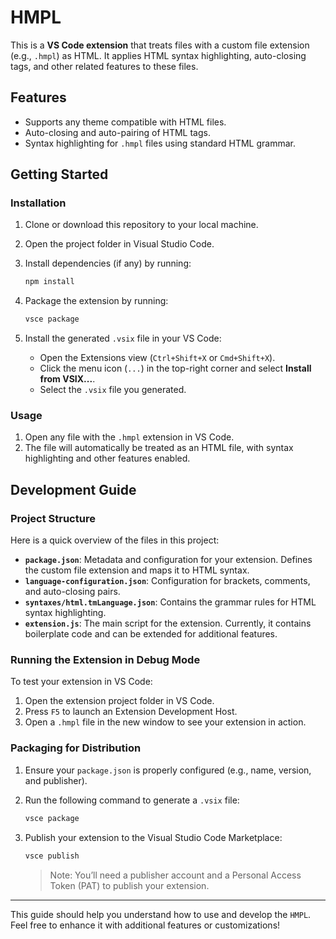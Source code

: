 # HMPL

This is a **VS Code extension** that treats files with a custom file extension (e.g., `.hmpl`) as HTML. It applies HTML syntax highlighting, auto-closing tags, and other related features to these files.

## Features

- Supports any theme compatible with HTML files.
- Auto-closing and auto-pairing of HTML tags.
- Syntax highlighting for `.hmpl` files using standard HTML grammar.

## Getting Started

### Installation

1. Clone or download this repository to your local machine.
2. Open the project folder in Visual Studio Code.
3. Install dependencies (if any) by running:

   ```bash
   npm install
   ```

4. Package the extension by running:

   ```bash
   vsce package
   ```

5. Install the generated `.vsix` file in your VS Code:
   - Open the Extensions view (`Ctrl+Shift+X` or `Cmd+Shift+X`).
   - Click the menu icon (`...`) in the top-right corner and select **Install from VSIX...**.
   - Select the `.vsix` file you generated.

### Usage

1. Open any file with the `.hmpl` extension in VS Code.
2. The file will automatically be treated as an HTML file, with syntax highlighting and other features enabled.

## Development Guide

### Project Structure

Here is a quick overview of the files in this project:

- **`package.json`**: Metadata and configuration for your extension. Defines the custom file extension and maps it to HTML syntax.
- **`language-configuration.json`**: Configuration for brackets, comments, and auto-closing pairs.
- **`syntaxes/html.tmLanguage.json`**: Contains the grammar rules for HTML syntax highlighting.
- **`extension.js`**: The main script for the extension. Currently, it contains boilerplate code and can be extended for additional features.

### Running the Extension in Debug Mode

To test your extension in VS Code:

1. Open the extension project folder in VS Code.
2. Press `F5` to launch an Extension Development Host.
3. Open a `.hmpl` file in the new window to see your extension in action.

### Packaging for Distribution

1. Ensure your `package.json` is properly configured (e.g., name, version, and publisher).
2. Run the following command to generate a `.vsix` file:

   ```bash
   vsce package
   ```

3. Publish your extension to the Visual Studio Code Marketplace:

   ```bash
   vsce publish
   ```

   > Note: You’ll need a publisher account and a Personal Access Token (PAT) to publish your extension.

---

This guide should help you understand how to use and develop the `HMPL`. Feel free to enhance it with additional features or customizations!
